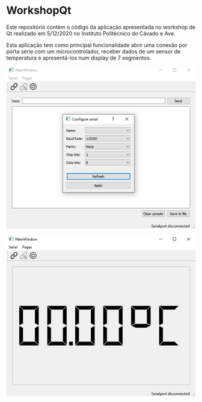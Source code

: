 # WorkshopQt
Este repositório contém o código da aplicação apresentada no workshop de Qt realizado em 5/12/2020 no Instituto Politécnico do Cávado e Ave.

Esta aplicação tem como principal funcionalidade abrir uma conexão por porta série com um microcontrolador, receber dados de um sensor de temperatura e apresentá-los num display de 7 segmentos.



![img](img_dialog.png)


![img](img_lcd.png)
